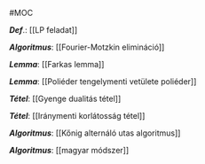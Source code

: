 #MOC

***Def***.: [[LP feladat]]

***Algoritmus***: [[Fourier-Motzkin elimináció]]

***Lemma***: [[Farkas lemma]]

***Lemma***: [[Poliéder tengelymenti vetülete poliéder]]

***Tétel***: [[Gyenge dualitás tétel]]

***Tétel***: [[Iránymenti korlátosság tétel]]

***Algoritmus***: [[Kőnig alternáló utas algoritmus]]

***Algoritmus***: [[magyar módszer]]
